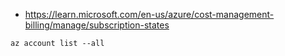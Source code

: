    * https://learn.microsoft.com/en-us/azure/cost-management-billing/manage/subscription-states
```shell
az account list --all
```